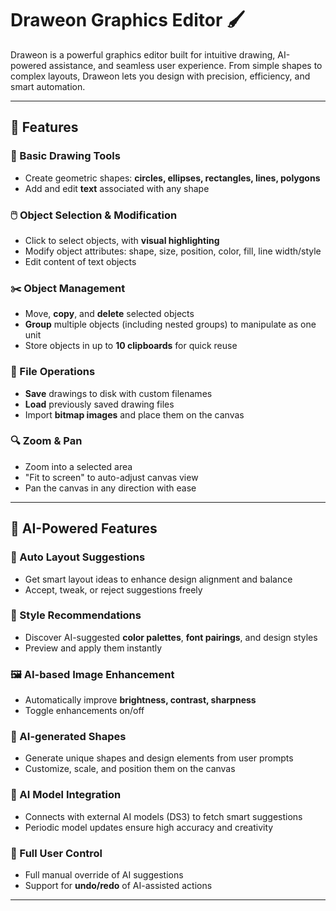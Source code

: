 # Draweon Graphics Editor 🖌️

Draweon is a powerful graphics editor built for intuitive drawing, AI-powered assistance, and seamless user experience. From simple shapes to complex layouts, Draweon lets you design with precision, efficiency, and smart automation.

---

## 🚀 Features

### 🎨 Basic Drawing Tools
- Create geometric shapes: **circles, ellipses, rectangles, lines, polygons**
- Add and edit **text** associated with any shape

### 🖱️ Object Selection & Modification
- Click to select objects, with **visual highlighting**
- Modify object attributes: shape, size, position, color, fill, line width/style
- Edit content of text objects

### ✂️ Object Management
- Move, **copy**, and **delete** selected objects
- **Group** multiple objects (including nested groups) to manipulate as one unit
- Store objects in up to **10 clipboards** for quick reuse

### 💾 File Operations
- **Save** drawings to disk with custom filenames
- **Load** previously saved drawing files
- Import **bitmap images** and place them on the canvas

### 🔍 Zoom & Pan
- Zoom into a selected area
- "Fit to screen" to auto-adjust canvas view
- Pan the canvas in any direction with ease

---

## 🤖 AI-Powered Features

### 🧠 Auto Layout Suggestions
- Get smart layout ideas to enhance design alignment and balance
- Accept, tweak, or reject suggestions freely

### 🌈 Style Recommendations
- Discover AI-suggested **color palettes**, **font pairings**, and design styles
- Preview and apply them instantly

### 🖼️ AI-based Image Enhancement
- Automatically improve **brightness, contrast, sharpness**
- Toggle enhancements on/off

### 🔷 AI-generated Shapes
- Generate unique shapes and design elements from user prompts
- Customize, scale, and position them on the canvas

### 📡 AI Model Integration
- Connects with external AI models (DS3) to fetch smart suggestions
- Periodic model updates ensure high accuracy and creativity

### 🧩 Full User Control
- Full manual override of AI suggestions
- Support for **undo/redo** of AI-assisted actions

---
